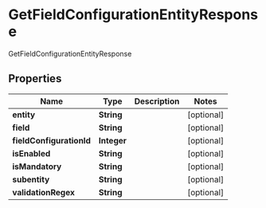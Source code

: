 

# GetFieldConfigurationEntityResponse

GetFieldConfigurationEntityResponse

## Properties

| Name | Type | Description | Notes |
|------------ | ------------- | ------------- | -------------|
|**entity** | **String** |  |  [optional] |
|**field** | **String** |  |  [optional] |
|**fieldConfigurationId** | **Integer** |  |  [optional] |
|**isEnabled** | **String** |  |  [optional] |
|**isMandatory** | **String** |  |  [optional] |
|**subentity** | **String** |  |  [optional] |
|**validationRegex** | **String** |  |  [optional] |



